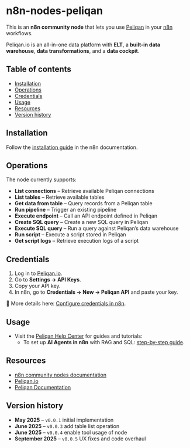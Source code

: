 # n8n-nodes-peliqan

This is an **n8n community node** that lets you use [Peliqan](https://peliqan.io) in your [n8n](https://n8n.io) workflows.  

Peliqan.io is an all-in-one data platform with **ELT**, a **built-in data warehouse**, **data transformations**, and a **data cockpit**.  

## Table of contents

- [Installation](#installation)  
- [Operations](#operations)  
- [Credentials](#credentials)  
- [Usage](#usage)  
- [Resources](#resources)  
- [Version history](#version-history)  


## Installation

Follow the [installation guide](https://docs.n8n.io/integrations/community-nodes/installation/) in the n8n documentation.  


## Operations

The node currently supports:

- **List connections** – Retrieve available Peliqan connections  
- **List tables** – Retrieve available tables  
- **Get data from table** – Query records from a Peliqan table  
- **Run pipeline** – Trigger an existing pipeline  
- **Execute endpoint** – Call an API endpoint defined in Peliqan  
- **Create SQL query** – Create a new SQL query in Peliqan  
- **Execute SQL query** – Run a query against Peliqan’s data warehouse  
- **Run script** – Execute a script stored in Peliqan  
- **Get script logs** – Retrieve execution logs of a script  

## Credentials

1. Log in to [Peliqan.io](https://peliqan.io).  
2. Go to **Settings → API Keys**.  
3. Copy your API key.  
4. In n8n, go to **Credentials → New → Peliqan API** and paste your key.  

🔑 More details here: [Configure credentials in n8n](https://help.peliqan.io/build-ai-agents-with-n8n-and-peliqan#2401aa9b38798047ad22e353042f5d74).  


## Usage

- Visit the [Peliqan Help Center](https://help.peliqan.io) for guides and tutorials:
    - To set up **AI Agents in n8n** with RAG and SQL: [step-by-step guide](https://help.peliqan.io/build-ai-agents-with-n8n-and-peliqan).  

## Resources

- [n8n community nodes documentation](https://docs.n8n.io/integrations/#community-nodes)  
- [Peliqan.io](https://peliqan.io)  
- [Peliqan Documentation](https://help.peliqan.io)  


## Version history

- **May 2025** – `v0.0.1` initial implementation  
- **June 2025** – `v0.0.3` add table list operation  
- **June 2025** – `v0.0.4` enable tool usage of node  
- **September 2025** – `v0.0.5` UX fixes and code overhaul

